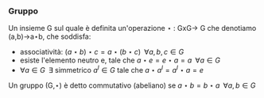 
### Gruppo
Un insieme G sul quale è definita un'operazione $\star$ : GxG-> G che denotiamo (a,b)->a$\star$b, che soddisfa:
- associatività: $(a\star b)\star c=a\star (b \star c)\;\; \forall a,b,c \in G$
- esiste l'elemento neutro e, tale che $a \star e = e \star a = a \;\; \forall a \in G$
- $\forall a \in G\;\; \exists$ simmetrico $a^I \in G$ tale che $a\star a^I=a^I \star a = e$

Un gruppo (G,$\star$) è detto commutativo (abeliano) se $a\star b=b\star a \,\,\, \forall a,b\in G$

